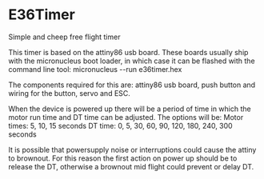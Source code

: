 # E36Timer
Simple and cheep free flight timer

This timer is based on the attiny86 usb board. These boards usually ship with the micronucleus boot loader, in which case it can be flashed with the command line tool: micronucleus --run e36timer.hex

The components required for this are: attiny86 usb board, push button and wiring for the button, servo and ESC.

When the device is powered up there will be a period of time in which the motor run time and DT time can be adjusted. The options will be: 
Motor times: 5, 10, 15 seconds
DT time: 0, 5, 30, 60, 90, 120, 180, 240, 300 seconds

It is possible that powersupply noise or interruptions could cause the attiny to brownout. For this reason the first action on power up should be to release the DT, otherwise a brownout mid flight could prevent or delay DT.
